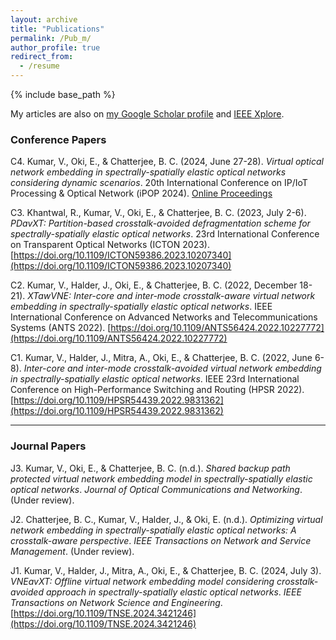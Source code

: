 ```yaml
---
layout: archive
title: "Publications"
permalink: /Pub_m/
author_profile: true
redirect_from:
  - /resume
---
```


{% include base_path %}

My articles are also on [my Google Scholar profile](https://scholar.google.com/citations?user=CCSnKrcAAAAJ&hl=en&authuser=2) and [IEEE Xplore](https://ieeexplore.ieee.org/author/37089459890).


### **Conference Papers**  

C4. Kumar, V., Oki, E., & Chatterjee, B. C. (2024, June 27-28). *Virtual optical network embedding in spectrally-spatially elastic optical networks considering dynamic scenarios*. 20th International Conference on IP/IoT Processing & Optical Network (iPOP 2024). [Online Proceedings](https://www.pilab.jp/ipop2024/info/onlineproceedings.html#T2-3)  

C3. Khantwal, R., Kumar, V., Oki, E., & Chatterjee, B. C. (2023, July 2-6). *PDavXT: Partition-based crosstalk-avoided defragmentation scheme for spectrally-spatially elastic optical networks*. 23rd International Conference on Transparent Optical Networks (ICTON 2023). [https://doi.org/10.1109/ICTON59386.2023.10207340](https://doi.org/10.1109/ICTON59386.2023.10207340)  

C2. Kumar, V., Halder, J., Oki, E., & Chatterjee, B. C. (2022, December 18-21). *XTawVNE: Inter-core and inter-mode crosstalk-aware virtual network embedding in spectrally-spatially elastic optical networks*. IEEE International Conference on Advanced Networks and Telecommunications Systems (ANTS 2022). [https://doi.org/10.1109/ANTS56424.2022.10227772](https://doi.org/10.1109/ANTS56424.2022.10227772)  

C1. Kumar, V., Halder, J., Mitra, A., Oki, E., & Chatterjee, B. C. (2022, June 6-8). *Inter-core and inter-mode crosstalk-avoided virtual network embedding in spectrally-spatially elastic optical networks*. IEEE 23rd International Conference on High-Performance Switching and Routing (HPSR 2022). [https://doi.org/10.1109/HPSR54439.2022.9831362](https://doi.org/10.1109/HPSR54439.2022.9831362)  

---

### **Journal Papers**  

J3. Kumar, V., Oki, E., & Chatterjee, B. C. (n.d.). *Shared backup path protected virtual network embedding model in spectrally-spatially elastic optical networks*. *Journal of Optical Communications and Networking*. (Under review).  

J2. Chatterjee, B. C., Kumar, V., Halder, J., & Oki, E. (n.d.). *Optimizing virtual network embedding in spectrally-spatially elastic optical networks: A crosstalk-aware perspective*. *IEEE Transactions on Network and Service Management*. (Under review).  

J1. Kumar, V., Halder, J., Mitra, A., Oki, E., & Chatterjee, B. C. (2024, July 3). *VNEavXT: Offline virtual network embedding model considering crosstalk-avoided approach in spectrally-spatially elastic optical networks*. *IEEE Transactions on Network Science and Engineering*. [https://doi.org/10.1109/TNSE.2024.3421246](https://doi.org/10.1109/TNSE.2024.3421246)  

